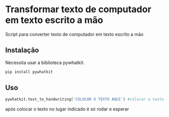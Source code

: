 # Transformar texto de computador em texto escrito a mão

Script para converter texto de computador em texto escrito a mão 
## Instalação
Necessita usar a biblioteca pywhatkit.
```bash
pip install pywhatkit
```

## Uso

```python
pywhatkit.text_to_handwriting('COLOCAR O TEXTO AQUI') #colocar o texto aqui
```
após colocar o texto no lugar indicado é só rodar e esperar